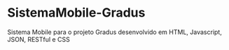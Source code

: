 # SistemaMobile-Gradus
Sistema Mobile para o projeto Gradus desenvolvido em HTML, Javascript, JSON, RESTful e CSS
